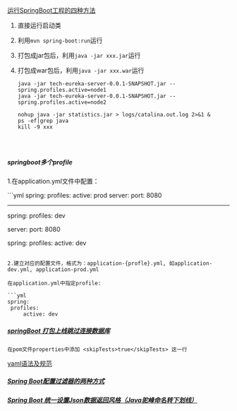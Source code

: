 [运行SpringBoot工程的四种方法](https://www.jianshu.com/p/0a91ee4600fa)

1. 直接运行启动类

2. 利用`mvn spring-boot:run`运行

3. 打包成jar包后，利用`java -jar xxx.jar`运行

4. 打包成war包后，利用`java -jar xxx.war`运行

   ```shell
   java -jar tech-eureka-server-0.0.1-SNAPSHOT.jar --spring.profiles.active=node1
   java -jar tech-eureka-server-0.0.1-SNAPSHOT.jar --spring.profiles.active=node2
   
   nohup java -jar statistics.jar > logs/catalina.out.log 2>&1 &
   ps -ef|grep java
   kill -9 xxx
   ```


   ```
   
   

##### springboot多个profile

1.在application.yml文件中配置：

​```yml
spring:
  profiles: 
    active: prod
server: 
  port: 8080  

---
spring: 
  profiles: dev  
  
server: 
  port: 8080  
  
spring:
    profiles:
        active: dev  
   ```

2.建立对应的配置文件，格式为：application-{profle}.yml, 如application-dev.yml, application-prod.yml

在application.yml中指定profile:

```yml
spring:
    profiles:
        active: dev
```

##### [springBoot 打包上线跳过连接数据库](https://blog.csdn.net/ssjq123/article/details/83277755)

```
在pom文件properties中添加 <skipTests>true</skipTests> 这一行
```

[yaml语法及规范](https://blog.csdn.net/IT_faquir/article/details/79842885)

##### [Spring Boot配置过滤器的两种方式](https://www.javazhiyin.com/45056.html)

##### [Spring Boot 统一设置Json数据返回风格（Java驼峰命名转下划线）](https://blog.csdn.net/limenghua9112/article/details/84976621)